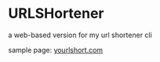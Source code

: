 # URLSHortener
a web-based version for my url shortener cli

sample page: [yourlshort.com](https://yourlshort.herokuapp.com)
